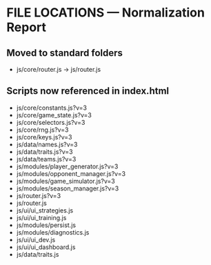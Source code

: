 # FILE LOCATIONS — Normalization Report

## Moved to standard folders
- js/core/router.js → js/router.js

## Scripts now referenced in index.html
- js/core/constants.js?v=3
- js/core/game_state.js?v=3
- js/core/selectors.js?v=3
- js/core/rng.js?v=3
- js/core/keys.js?v=3
- js/data/names.js?v=3
- js/data/traits.js?v=3
- js/data/teams.js?v=3
- js/modules/player_generator.js?v=3
- js/modules/opponent_manager.js?v=3
- js/modules/game_simulator.js?v=3
- js/modules/season_manager.js?v=3
- js/router.js?v=3
- js/router.js
- js/ui/ui_strategies.js
- js/ui/ui_training.js
- js/modules/persist.js
- js/modules/diagnostics.js
- js/ui/ui_dev.js
- js/ui/ui_dashboard.js
- js/data/traits.js